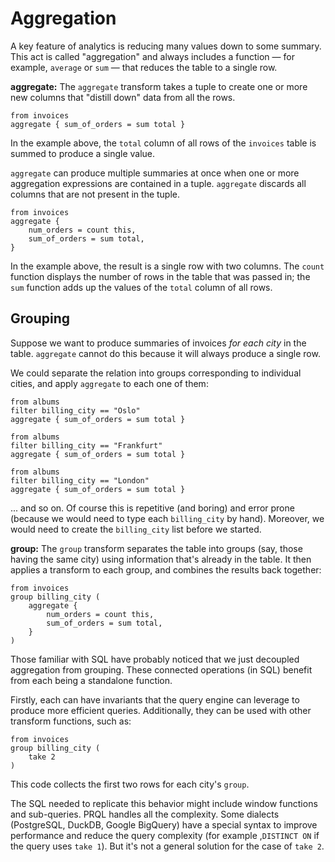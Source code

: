 # Aggregation

A key feature of analytics is reducing many values down to some summary. This
act is called "aggregation" and always includes a function &mdash; for
example, `average` or `sum` &mdash; that reduces the table to a single row.

**aggregate:** The `aggregate` transform takes a tuple to create one or more new columns
that "distill down" data from all the rows.

```
from invoices
aggregate { sum_of_orders = sum total }
```
In the example above, the `total` column of all rows of the `invoices` table
is summed to produce a single value.

`aggregate` can produce multiple summaries at once when
one or more aggregation expressions are contained in a tuple.
`aggregate` discards all columns that are not present in the tuple.

```
from invoices
aggregate {
    num_orders = count this,
    sum_of_orders = sum total,
}
```

In the example above, the result is a single row with two columns.
The `count` function displays the number of rows in the table that was passed in;
the `sum` function adds up the values of the `total` column of all rows.

## Grouping

Suppose we want to produce summaries of invoices _for each city_
in the table.
`aggregate` cannot do this because it will always produce a single row.

We could separate the relation into groups corresponding to individual
cities, and apply `aggregate` to each one of them:

```
from albums
filter billing_city == "Oslo"
aggregate { sum_of_orders = sum total }
```

```
from albums
filter billing_city == "Frankfurt"
aggregate { sum_of_orders = sum total }
```

```
from albums
filter billing_city == "London"
aggregate { sum_of_orders = sum total }
```

... and so on. Of course this is repetitive (and boring) and error prone (because we would need to type each `billing_city` by hand). Moreover, we would need to create the `billing_city` list before we started.

**group:** The `group` transform separates the table into groups (say, those having the same city)
using information that's already in the table.
It then applies a transform to each group, and combines the results back together:

```
from invoices
group billing_city (
    aggregate {
        num_orders = count this,
        sum_of_orders = sum total,
    }
)
```

Those familiar with SQL have probably noticed that we just
decoupled aggregation from grouping. These connected operations (in SQL) benefit
from each being a standalone function.

Firstly, each can have invariants that the query engine can
leverage to produce more efficient queries.
Additionally, they can be used with other transform functions, such as:

```
from invoices
group billing_city (
    take 2
)
```

This code collects the first two rows for each city's `group`.

The SQL needed to replicate this behavior might include window functions and
sub-queries. PRQL handles all the complexity.
Some dialects (PostgreSQL, DuckDB, Google BigQuery) have a special
syntax to improve performance and reduce the query complexity
(for example ,`DISTINCT ON` if the query uses `take 1`).
But it's not a general solution for the case of `take 2`.
